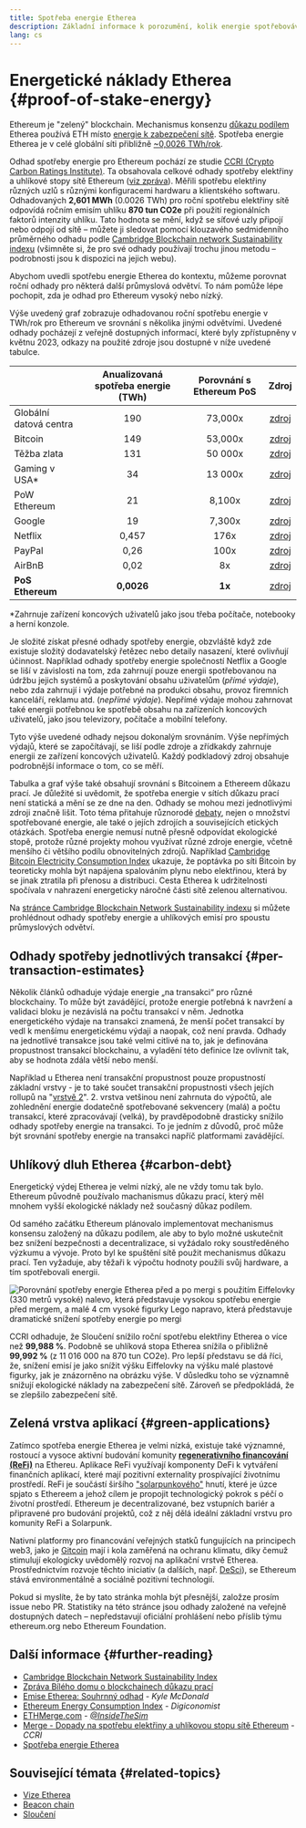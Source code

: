 ```yaml
---
title: Spotřeba energie Etherea
description: Základní informace k porozumění, kolik energie spotřebovává Ethereum.
lang: cs
---
```


# Energetické náklady Etherea {#proof-of-stake-energy}

Ethereum je "zelený" blockchain. Mechanismus konsenzu [důkazu podílem](/developers/docs/consensus-mechanisms/pos) Etherea používá ETH místo [ energie k zabezpečení sítě](/developers/docs/consensus-mechanisms/pow). Spotřeba energie Etherea je v celé globální síti přibližně [~0,0026 TWh/rok](https://carbon-ratings.com/eth-report-2022).

Odhad spotřeby energie pro Ethereum pochází ze studie [CCRI (Crypto Carbon Ratings Institute)](https://carbon-ratings.com). Ta obsahovala celkové odhady spotřeby elektřiny a uhlíkové stopy sítě Ethereum ([viz zpráva](https://carbon-ratings.com/eth-report-2022)). Měřili spotřebu elektřiny různých uzlů s různými konfiguracemi hardwaru a klientského softwaru. Odhadovaných **2,601 MWh** (0.0026 TWh) pro roční spotřebu elektřiny sítě odpovídá ročním emisím uhlíku **870 tun CO2e** při použití regionálních faktorů intenzity uhlíku. Tato hodnota se mění, když se síťové uzly připojí nebo odpojí od sítě – můžete ji sledovat pomocí klouzavého sedmidenního průměrného odhadu podle [Cambridge Blockchain network Sustainability indexu](https://ccaf.io/cbnsi/ethereum) (všimněte si, že pro své odhady používají trochu jinou metodu – podrobnosti jsou k dispozici na jejich webu).

Abychom uvedli spotřebu energie Etherea do kontextu, můžeme porovnat roční odhady pro některá další průmyslová odvětví. To nám pomůže lépe pochopit, zda je odhad pro Ethereum vysoký nebo nízký.

<EnergyConsumptionChart />

Výše uvedený graf zobrazuje odhadovanou roční spotřebu energie v TWh/rok pro Ethereum ve srovnání s několika jinými odvětvími. Uvedené odhady pocházejí z veřejně dostupných informací, které byly zpřístupněny v květnu 2023, odkazy na použité zdroje jsou dostupné v níže uvedené tabulce.

|                        | Anualizovaná spotřeba energie (TWh) | Porovnání s Ethereum PoS |                                                                                      Zdroj                                                                                       |
|:---------------------- |:-----------------------------------:|:------------------------:|:--------------------------------------------------------------------------------------------------------------------------------------------------------------------------------:|
| Globální datová centra |                 190                 |         73,000x          |                                    [zdroj](https://www.iea.org/commentaries/data-centres-and-energy-from-global-headlines-to-local-headaches)                                    |
| Bitcoin                |                 149                 |         53,000x          |                                                                 [zdroj](https://ccaf.io/cbnsi/cbeci/comparisons)                                                                 |
| Těžba zlata            |                 131                 |         50 000x          |                                                                 [zdroj](https://ccaf.io/cbnsi/cbeci/comparisons)                                                                 |
| Gaming v USA\*       |                 34                  |         13 000x          |                 [zdroj](https://www.researchgate.net/publication/336909520_Toward_Greener_Gaming_Estimating_National_Energy_Use_and_Energy_Efficiency_Potential)                 |
| PoW Ethereum           |                 21                  |          8,100x          |                                                                    [zdroj](https://ccaf.io/cbnsi/ethereum/1)                                                                     |
| Google                 |                 19                  |          7,300x          |                                           [zdroj](https://www.gstatic.com/gumdrop/sustainability/google-2022-environmental-report.pdf)                                           |
| Netflix                |                0,457                |           176x           | [zdroj](https://assets.ctfassets.net/4cd45et68cgf/7B2bKCqkXDfHLadrjrNWD8/e44583e5b288bdf61e8bf3d7f8562884/2021_US_EN_Netflix_EnvironmentalSocialGovernanceReport-2021_Final.pdf) |
| PayPal                 |                0,26                 |           100x           |                                  [zdroj](https://s202.q4cdn.com/805890769/files/doc_downloads/global-impact/CDP_Climate_Change_PayPal-(1).pdf)                                   |
| AirBnB                 |                0,02                 |            8x            |                               [zdroj](https://s26.q4cdn.com/656283129/files/doc_downloads/governance_doc_updated/Airbnb-ESG-Factsheet-(Final).pdf)                               |
| **PoS Ethereum**       |             **0,0026**              |          **1x**          |                                                               [zdroj](https://carbon-ratings.com/eth-report-2022)                                                                |

\*Zahrnuje zařízení koncových uživatelů jako jsou třeba počítače, notebooky a herní konzole.

Je složité získat přesné odhady spotřeby energie, obzvláště když zde existuje složitý dodavatelský řetězec nebo detaily nasazení, které ovlivňují účinnost. Například odhady spotřeby energie společností Netflix a Google se liší v závislosti na tom, zda zahrnují pouze energii spotřebovanou na údržbu jejich systémů a poskytování obsahu uživatelům (_přímé výdaje_), nebo zda zahrnují i výdaje potřebné na produkci obsahu, provoz firemních kanceláří, reklamu atd. (_nepřímé výdaje_). Nepřímé výdaje mohou zahrnovat také energii potřebnou ke spotřebě obsahu na zařízeních koncových uživatelů, jako jsou televizory, počítače a mobilní telefony.

Tyto výše uvedené odhady nejsou dokonalým srovnáním. Výše nepřímých výdajů, které se započítávají, se liší podle zdroje a zřídkakdy zahrnuje energii ze zařízení koncových uživatelů. Každý podkladový zdroj obsahuje podrobnější informace o tom, co se měří.

Tabulka a graf výše také obsahují srovnání s Bitcoinem a Ethereem důkazu prací. Je důležité si uvědomit, že spotřeba energie v sítích důkazu prací není statická a mění se ze dne na den. Odhady se mohou mezi jednotlivými zdroji značně lišit. Toto téma přitahuje různorodé [debaty](https://www.coindesk.com/business/2020/05/19/the-last-word-on-bitcoins-energy-consumption/), nejen o množství spotřebované energie, ale také o jejích zdrojích a souvisejících etických otázkách. Spotřeba energie nemusí nutně přesně odpovídat ekologické stopě, protože různé projekty mohou využívat různé zdroje energie, včetně menšího či většího podílu obnovitelných zdrojů. Například [Cambridge Bitcoin Electricity Consumption Index](https://ccaf.io/cbnsi/cbeci/comparisons) ukazuje, že poptávka po síti Bitcoin by teoreticky mohla být napájena spalováním plynu nebo elektřinou, která by se jinak ztratila při přenosu a distribuci. Cesta Etherea k udržitelnosti spočívala v nahrazení energeticky náročné části sítě zelenou alternativou.

Na [stránce Cambridge Blockchain Network Sustainability indexu](https://ccaf.io/cbnsi/ethereum) si můžete prohlédnout odhady spotřeby energie a uhlíkových emisí pro spoustu průmyslových odvětví.

## Odhady spotřeby jednotlivých transakcí {#per-transaction-estimates}

Několik článků odhaduje výdaje energie „na transakci“ pro různé blockchainy. To může být zavádějící, protože energie potřebná k navržení a validaci bloku je nezávislá na počtu transakcí v něm. Jednotka energetického výdaje na transakci znamená, že menší počet transakcí by vedl k menšímu energetickému výdaji a naopak, což není pravda. Odhady na jednotlivé transakce jsou také velmi citlivé na to, jak je definována propustnost transakcí blockchainu, a vyladění této definice lze ovlivnit tak, aby se hodnota zdála větší nebo menší.

Například u Etherea není transakční propustnost pouze propustností základní vrstvy - je to také součet transakční propustnosti všech jejích rollupů na "[vrstvě 2](/layer-2/)". 2. vrstva vetšinou není zahrnuta do výpočtů, ale zohlednění energie dodatečně spotřebované sekvencery (malá) a počtu transakcí, které zpracovávají (velká), by pravděpodobně drasticky snížilo odhady spotřeby energie na transakci. To je jedním z důvodů, proč může být srovnání spotřeby energie na transakci napříč platformami zavádějící.

## Uhlíkový dluh Etherea {#carbon-debt}

Energetický výdej Etherea je velmi nízký, ale ne vždy tomu tak bylo. Ethereum původně používalo machanismus důkazu prací, který měl mnohem vyšší ekologické náklady než současný důkaz podílem.

Od samého začátku Ethereum plánovalo implementovat mechanismus konsensu založený na důkazu podílem, ale aby to bylo možné uskutečnit bez snížení bezpečnosti a decentralizace, si vyžádalo roky soustředěného výzkumu a vývoje. Proto byl ke spuštění sítě použit mechanismus důkazu prací. Ten vyžaduje, aby těžaři k výpočtu hodnoty použili svůj hardware, a tím spotřebovali energii.

![Porovnání spotřeby energie Etherea před a po mergi s použitím Eiffelovky (330 metrů vysoké) nalevo, která představuje vysokou spotřebu energie před mergem, a malé 4 cm vysoké figurky Lego napravo, která představuje dramatické snížení spotřeby energie po mergi](energy_consumption_pre_post_merge.png)

CCRI odhaduje, že Sloučení snížilo roční spotřebu elektřiny Etherea o více než **99,988 %**. Podobně se uhlíková stopa Etherea snížila o přibližně **99,992 %** (z 11 016 000 na 870 tun CO2e). Pro lepší představu se dá říci, že, snížení emisí je jako snížit výšku Eiffelovky na výšku malé plastové figurky, jak je znázorněno na obrázku výše. V důsledku toho se významně snižují ekologické náklady na zabezpečení sítě. Zároveň se předpokládá, že se zlepšilo zabezpečení sítě.

## Zelená vrstva aplikací {#green-applications}

Zatímco spotřeba energie Etherea je velmi nízká, existuje také významné, rostoucí a vysoce aktivní budování komunity [**regenerativního financování (ReFi)**](/refi/) na Ethereu. Aplikace ReFi využívají komponenty DeFi k vytváření finančních aplikací, které mají pozitivní externality prospívající životnímu prostředí. ReFi je součástí širšího ["solarpunkového"](https://en.wikipedia.org/wiki/Solarpunk) hnutí, které je úzce spjato s Ethereem a jehož cílem je propojit technologický pokrok s péčí o životní prostředí. Ethereum je decentralizované, bez vstupních bariér a připravené pro budování projektů, což z něj dělá ideální základní vrstvu pro komunity ReFi a Solarpunk.

Nativní platformy pro financování veřejných statků fungujících na principech web3, jako je [Gitcoin](https://gitcoin.co) mají i kola zaměřená na ochranu klimatu, díky čemuž stimulují ekologicky uvědomělý rozvoj na aplikační vrstvě Etherea. Prostřednictvím rozvoje těchto iniciativ (a dalších, např. [DeSci](/desci/)), se Ethereum stává environmentálně a sociálně pozitivní technologií.

<InfoBanner emoji=":evergreen_tree:">
  Pokud si myslíte, že by tato stránka mohla být přesnější, založze prosím issue nebo PR. Statistiky na této stránce jsou odhady založené na veřejně dostupných datech – nepředstavují oficiální prohlášení nebo příslib týmu ethereum.org nebo Ethereum Foundation.
</InfoBanner>

## Další informace {#further-reading}

- [Cambridge Blockchain Network Sustainability Index](https://ccaf.io/cbnsi/ethereum)
- [Zpráva Bílého domu o blockchainech důkazu prací](https://www.whitehouse.gov/wp-content/uploads/2022/09/09-2022-Crypto-Assets-and-Climate-Report.pdf)
- [Emise Etherea: Souhrnný odhad](https://kylemcdonald.github.io/ethereum-emissions/) - _Kyle McDonald_
- [Ethereum Energy Consumption Index](https://digiconomist.net/ethereum-energy-consumption/) - _Digiconomist_
- [ETHMerge.com](https://ethmerge.com/) - _[@InsideTheSim](https://x.com/InsideTheSim)_
- [Merge - Dopady na spotřebu elektřiny a uhlíkovou stopu sítě Ethereum](https://carbon-ratings.com/eth-report-2022) - _CCRI_
- [Spotřeba energie Etherea](https://mirror.xyz/jmcook.eth/ODpCLtO4Kq7SCVFbU4He8o8kXs418ZZDTj0lpYlZkR8)

## Související témata {#related-topics}

- [Vize Etherea](/roadmap/vision/)
- [Beacon chain](/roadmap/beacon-chain)
- [Sloučení](/roadmap/merge/)
